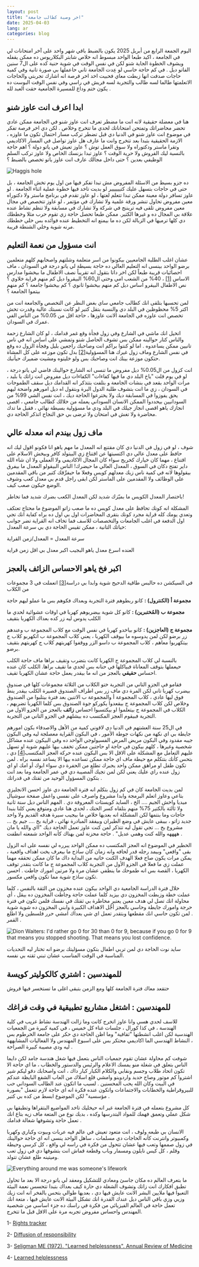 ```yaml
---
layout: post
title: "اخر وصية كطالب جامعة"
date: 2025-04-03
lang: ar
categories: blog
---
```


اليوم الجمعة الرابع من أبريل 2025 يكون بالضبط باقي شهر واحد على آخر امتحانات لي في الجامعة ، اكيد طبعا الواحد مبسوط انه خلاص شابتر البكلاريوس ده ممكن يقفله ويشوف الخطوة الجاية شنو لكن في نفس الوقت في شوية حنية كده على ال7 سنين الفاتو ديل . في كم حاجة حاسي لو عِدت الجامعة تاني حاعملها بي صورة تانية وفي كمية حاجات صدفت انها زبطت معاي فحبيت اخد اخر فرصة انه اشارك تجربتي والحاجات الاتعلمتها طالما لسه طالب والتجربة لسه فريش في راسي وفي نفس الوقت البوست ده يكون ختم وداع للمسيرة الجامعية حقت العبد لله .

## ابدا اعرف انت عاوز شنو

هنا في معضلة حقيقية لانه انت ما مضطر تعرف انت عاوز شنو في الجامعة ممكن عادي تحضر محاضراتك وتمتحن امتحاناتك لحدي ما تتخرج وخلاص . لكن دي اخر فرصة تفكر في موضوع انت عاوز شنو في الدنيا دي قبل تضطر تركب مسار احتمال تكون ما عاوزه ، الازمة الحقيقية بتبدا بعد تتخرج وانت ما عارف هل عاوز تواصل في المسار الاكاديمي وتقرا ماستر ودكتوراه ولا سوق العمل توش ؟ عاوز تعيش في ياتو دولة ؟ اهم حاجة بالنسبة ليك القروش ولا حرية الوقت ؟ عاوز تبدا بزنسك الخاص ولا عاوز تركب السلم الوظيفي بعدين ؟ حتى داخل مجالك عارف انت عاوز ياتو تخصص بالضبط ؟

![Haggis hole](/assets/img/haggis-hole.png)

ده جزو بسيط من الاسئلة المفروض مش تبدا تفكر فيها من اول يوم تخش الجامعة ، بل حتى في حاجات بتسهل عليك كتيييييير لو بديت تاخد فيها خطوة عملية اثناء الجامعة . لو عاوز تسافر دولة معينة ممكن تبدا تتعلم لغتها ، لو عاوز تقدم في برنامج ماستر ولا دكتوراه معين مفروض تحاول تنشر ورقة علمية ولا تشارك في مؤتمر ، لو عاوز تتخصص في مجال معين مفروض تلقى فيه تريننج في شركة ولا تشارك في مسابقة ولا تنظم نشاط عنده علاقة بي المجال ده و غيرها الكثير.
ممكن طبعا تحصل حاجة زي تقوم حرب مثلا وخططك دي كلها ترميها في الزبالة لكن ده ما بيمنع انه التخطيط عنده فوائده بس خلي خططك مرنه شوية وخلي الشنطة قريبة.

## انت مسؤول من نعمة التعليم

عشان اغلب الطلبة الجامعيين بيكونوا من اسر متعلمة وشلتهم واصحابهم كلهم متعلمين برضو الواحد بينسى انه التعليم العالي ده حاجة بسيطة لي ياتو درجة في السودان ، ماف احصائيات قريبة طبعاً لكن اخر داتا بتقول انه تقريباً نصف الاطفال ما بيخشوا مدارس الاساس <a href="#citations-1">[1]</a> ، 40% من الشعب امي وحتى ال60% البيقروا ديل كم منهم قراية خلاوي ؟ نص الاطفال البيقرو اساس ديل كم منهم بيخشوا ثانوي ؟ كم بيخشوا جامعة ؟ كم منهم بيتموا الجامعة ؟

لمن تحسبها بتلقى انك كطالب جامعي ساي بغض النظر عن التخصص والجامعة انت من اكتر 5% محظوظين في البلد دي والنسبة بتقل كتير لو كانت نسبتك عالية وقدرت تخش تخصص انت عاوزه في الجامعة الانت عاوزها ، حاجة اقل من 0.05% من الناس الفي عمرك في السودان.

اتخيل انك ماشي في الشارع وفي زول فجأة وقع غمر قدامك ، لو كان الشارع زحمة والناس كتار حوالينه ممكن بس تشوف الحاصل شنو وتمشي على اساس انه في ناس تانيين ممكن يساعدوه . اما لو كنتوا براكم انت وصاحبك راجعين بليل وفجأة الزول ده وقع في نفس الشارع وماف زول غيرك هنا المسؤولية<a href="#citations-2">[2]</a> بدل تكون موزعه على كل المشاة حتكون موزعة بينك انت وصاحبك بس ولو خليتوه ومشيت ضميرك حيأنبك.

انت كزول من ال0.05% ديل مفروض ما تنسى انه الشارع حوالينك فاضي لي ياتو درجة ، لو في يوم قلت "ياخ البلد دي ما فيها كفاءات" الكفاءات ديل مفروض انت زاتك يا بليد ، مرات الواحد بقعد في بنشات الجامعة و بتلفت بتتذكر انه القدامك ديل سقف الطموحات في السودان ، زي ما انت بتشوف طلبة الدول البرة وبتقول اه ديل امورهم واضحة ليهم يحق يفوزوا في المسابقة ديك ولا يخترعوا الحاجة ديك ، انت نفس الشي 99% من السودانيين بيحددوا الممكن الانسان السوداني يعمله من خلالك كطالب جامعي ، اقصى انجازك ياهو اقصى انجاز جيلك في البلد ودي ما مسؤولية بسيطة نهائي ، فقبل ما تدك محاضرة ولا تغش في امتحان ولا ترضى بي حق النجاح اتذكر الحاجة دي.

## ماف زول بيندم انه معدله عالي

شوف ، لو في زول في الدنيا دي كان مقتنع انه المعدل ما مهم ياهو انا فكونو اقول ليك انه حافظ على معدل عالي دي اكتسبتها عن اقتناع زي البيتولد كافر وبيخش الاسلام على اقتناع ، مهما كان خيارك كخريج سواء كان المجال الاكاديمي ولا العملي ولا ان شاء الله داير تفتح دكان في السوق ، المعدل العالي ما حيضرك! الناس البيقولو المعدل ما بيفرق بيقولوها لانه في كمية ناس زيك معدلهم كويس وفعلا ما حيفرِّقك كتير من باقي المقدمين على الوظائف ولا المقدمين على الماستر لكن ابقى راجل قدم بي معدل كعب وشوف الوضع حيكون صعب كيف.

باختصار المعدل الكويس ما بميّزك شديد لكن المعدل الكعب بضرك شديد فما تخاطر!

المشكلة انه كونك تحافظ على معدل كويس ده ما صعب زاتو الموضوع ما محتاج تعتكف وتعدي يومك كله قراية مجرد كونك بتقرى المحاضرات اول بي اول ده براه كفاية انك تجي اول الدفعة في اغلب الجامعات والتخصصات للاسف فما تخاف انه القراية تضر جوانب حياتك التانية ، ممكن تقيس الحاجة دي بي سرعة المعدل:

سرعة المعدل = المعدل/زمن القراية

العنده اسرع معدل ياهو البجيب اكبر معدل بي اقل زمن قراية

## اكبر فخ ياهو الاحساس الزائف بالعجز

في السيكشن ده حالبس طاقية الدحيح شوية وابدا بي دراسة<a href="#citations-3">[3]</a> اتعملت في 3 مجموعات من الكلاب

**مجموعة أ (الكنترول) :** كانو ربطوهم فترة التجربة وبعداك فكوهم بس ما عملو ليهم حاجة

**مجموعة ب (المُختبرين) :** كانو كل شوية بيضربوهم كهربا في اوقات عشوائية لحدي ما الكلب يدوس ليه زر كده بعداك الكهربا بتقيف

**مجموعة ج (العاجزين) :** كانو بياخدو كهربا في نفس الوقت مع كلاب المجموعة ب وعندهم زر برضو لكن لمن يدوسوه ما بيوقف الكهربا ، يعني كلاب المجموعة ب اتكهربو كلاب ج بيتكهربوا معاهم ، كلاب المجموعة ب داسو الزر ووقفوا كهربتهم كلاب ج كهربتهم بتقيف برضو.

بالنسبة لي كلاب المجموعة ج الكهربا كانت بتضرب وتقيف براها ماف حاجة الكلب حيعملها بتوقف المعاناة فبياكلها في حنانه بس لحدي ما تقيف براها. الكلب كان عنده احساس **حقيقي** بالعجز من انه ما بيقدر يعمل حاجة عشان الكهربا تقيف.

فقامو في الجزو التاني من التجربة ختو الكلاب من الثلاثة مجموعات كلها في صندوق بيضرب كهربا تاني لكن المرة دي ماف زر بس اطراف الصندوق قصيرة الكلب بيقدر ينط فوق ليها عادي ، كلاب المجموعة أ والمجموعة ب الاتنين بعد فترة بيتلبوا من الصندوق وخلاص لكن كلاب المجموعة ج بيقعدوا يكوركو جوة الصندوق بس كلما الكهربا تضربهم ، الكلاب في المجموعة ج بيتعلموا او بيكتسبوا احساس **زائف** بالعجز من الجزو الاول من التجربة فبيقوم العجز المكتسب ده بيشلهم في الجزو التاني من التجربة.

في ال25 سنة العشتهم في الدنيا دي لاقوني كمية من الأهل والاصدقاء بكون امورهم جايطة بي اي نكهة من نكهات جوطة الأمور ، في البكون القراية معصلجة ليه وفي البكون جيبه مقدود وفي البكون مريض المرض الفسيولوجي الواحد ده وفي البيكون عنده مشاكل شخصية وغيرها ، كلهم بيكون في حاجة او حاجتين ممكن تخفف بيها عليهم شوية او تسهل عليهم التعامل مع المشكلة على الاقل الا بس البكون عنده حركة العجز المكتسب<a href="#citations-4">[4]</a> دي ، بتحس كأنك بتتكلم مع حيطة ماف اي حاجة ممكن تساعده بيها الا يساعد نفسه براه . لمن تكون طفل او مراهق ممكن واحد يجبرك تطلع من الحفرة دي سواء ابوك أو امك او اي زول عنده راي عليك يعني لكن لمن تجيك المصيبة دي في عمر الجامعة وما بعد انت بتكون المسؤول الوحيد من ثقتك في قدراتك .

لمن بديت الجامعة كان في كم زول بتكلم انه فترة الجامعة دي عاوز احسن الانجليزي بتاعي وعاوز اتعلم البرمجة وابدا مشروع واصرف على نفسي واعمل صفحة سوشيال ميديا واخش الجيم .... الخ ، السايد كويستات المعروفة دي . المهم الناس ديل سنة ثانية ولا ثالثة بالكتير 75% منهم بتلقاه كسر الحنك ، لحدي هنا عادي ومتوقع يعني كلنا بنبدا حاجات وما بنتمها لكن المشكلة انه بعديها خلاص ما بيجيب سيرة هدفه القديم ولا واحد جديد زاتو ، بيبقى عايش في وضع الطيران وبيفقد المبادرة نهائي ، قراية بخ .... جيم بخ ... مشروع بخ ... تجي تقول ليه تتذكر لمن كنت عاوز تعمل الحاجة ديك "ااي والله يا مان ههههه والله كنت وهمي عديل" . حاجة محزنة لمن بهناك كأنه الواحد شمعته انطفت .

الخطير في الموضوع انه العجز المكتسب ده ممكن الواحد يبرره لي نفسه على انه الزول بقى "واقعي" وبيمد رجله قدر لحافه وانه زمان كان ساذج ما بيعرف يخت اهداف واقعية ، يمكن مرات يكون صاح فعلا الهدف الكنت خاتيه من البداية داك ما كان ممكن تحققه مهما عملت زي ما فعلا في الجزو الأول من التجربة كلاب المجموعة ج ما كانت بتقدر توقف الكهربا ، القصة بس انه طموحك ما ينطفي عشان مرة ولا مرتين امورك جاطت . احسن تكون ساذج شوية مما تكون واقعي مكسور.

خلال فترة الدراسة الجامعية دي الواحد بيكون عنده مخزون من الثقة بالنفس ، كلما عملت خطة وزبطت المخزون دي بيزيد كلما عملت حاجة وجاطت المخزون ده بيقل ، أي محاولة انك تصل لي هدف معين يعتبر مخاطرة بي ثقتك في نفسك فلمن تكون في فترة حرجة وامورك جايطة وحاسي بالعجز أجِّل الاهداف الكبيرة وابني المخزون ده شوية شوية . لمن تكون حاسي انك مقطعها وبتقدر تعمل اي شي بعداك امشي حرر فلسطين ولا اطلع القمر .

![Dion Waiters: I'd rather go 0 for 30 than 0 for 9, because if you go 0 for 9 that means you stopped shooting. That means you lost confidence.](/assets/img/dion-waiters-quote.png)

سايد نوت الحاجة دي لمن تربي اطفال بتكون مسؤليتك برضو انه تختار ليه التحديات المناسبة في الوقت المناسب عشان تبني ثقته بي نفسه.

## للمهندسين : اشتري كالكوليتر كويسة

حتقعد معاك فترة الجامعة كلها ومع الزمن بتبقى اغلى ما تستخسر فيها قروش

## للمهندسين : اشتغل مشاريع تطبيقية في وقت فراغك

للاسف لحدي هسي وانا عاوز اتخرج كانت وما زالت الهندسة نشاط غريب في كلية الهندسة ، في كذا كورال ، جلسات غناء كل خميس ، في كمية كبيرة من الجمعيات الهندسية لكن اغلب انشطتها "ثقافية" وما اظن الحاجة دي حكر على جامعة الخرطوم بس ، النشاط الهندسي الما اكاديمي محتكر بس على اسبوع المهندس ولا الفعاليات المشابههة ليه ودي مصيبة كبيرة الصراحة .

شوفت كم محاولة عشان تقوم جمعيات الناس بتعمل فيها شغل هندسة جامد لكن دايما الناس بتعلق في شغلة منو يمسك الاعلام والرئيس والدستور والخطاب ، ما اي حاجة الا تكون اتحاد طلاب وجسم ونقابي والكلام الكبار كبار داك ، انت واصحابك دقو ليكم شير اشتروا كم موتور وصاج حديد واردوينو وامشي قلع اسلاك من العاب الشفع البايظة عندكم في البيت وكان الله يحب المحسنين . لسبب ما اتكون عند الطالب السوداني حب للبيروقراطية والخطابات والاجتماعات واتكون عنده فكرة انه اي حاجة لازم تتعمل "بصورة مؤسسية" لكن الموضوع ابسط من كده بي كتير .

كل مشروع بتعمله في فترة الجامعة غير انه حيخليك تاخد المواضيع البتقراها وتطبقها بي شكل عملي وتعمق فهمك للمواد البتدرسها وكده ، بديك نوع من المتعة ماف زيه بتاع انك تعمل حاجة وتشوفها شغالة قدامك .

الانسان بي طبعه ولوف ، انت متعود تعيش في عالم فيه عربات وبيوت وكباري وكهربا وكمبيوتر وانترنت كأنه الحاجات دي مسلمات ، ساهل الواحد ينسى انه اي حاجة حوالينك في زول صممها وتعب فيها عشان تتحول من فكرة في راسه لي واقع ، كل كرسي وحيطة وقلم ، كل كيس نايلون ومسمار وباب وقطعة قماش انت بتشوفها دي في زول تعب وميتينه طلع عشان تتولد.

![Everything around me was someone's lifework](/assets/img/gordon-brander-bio.png)

ما بتعرف العالم ده مكان جاسئ ومعادي للتشكيل ومعقد لي ياتو درجة الا بعد ما تحاول تطبق افكارك انت زاتك وتشوف الشغلة دي حارة كيف بعداك بتبدا تتحسس نعمة البيئة التعبوا فيها ملايين البشر الانت عايش فيها دي ، بعديها طوالي بتحس بالفخر انه انت زيك وزيي وزي باقي الناس ديل عندك القدرة انك تشكل البيئة الانت عايش فيها ، متعة انك تعمل حاجة في العالم الفيزيائي من فكرة في راسك ده جزء اساسي من شخصية المهندس واحساس مفروض تجربه مرة على الاقل قبل ما تتخرج.

<span id="citations-1">1-</span> [Rights tracker](https://rightstracker.org/country/SDN)

<span id="citations-2">2-</span> [Diffusion of responsibility](https://en.wikipedia.org/wiki/Diffusion_of_responsibility)

<span id="citations-3">3-</span> [Seligman ME (1972). "Learned helplessness". Annual Review of Medicine](https://www.annualreviews.org/content/journals/10.1146/annurev.me.23.020172.002203)

<span id="citations-4">4-</span> [Learned helplessness](https://en.wikipedia.org/wiki/Learned_helplessness)
